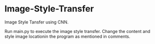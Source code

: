 # Image-Style-Transfer
Image Style Tansfer using CNN.

Run main.py to execute the image style transfer. Change the content and style image locationin the program as mentioned in comments.
